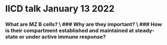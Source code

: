 # IICD talk January 13 2022
### What are MZ B cells? \\ ### Why are they important? \\ ### How is their compartment established and maintained at steady-state or under active immune response?

